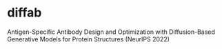# diffab
Antigen-Specific Antibody Design and Optimization with Diffusion-Based Generative Models for Protein Structures (NeurIPS 2022)
